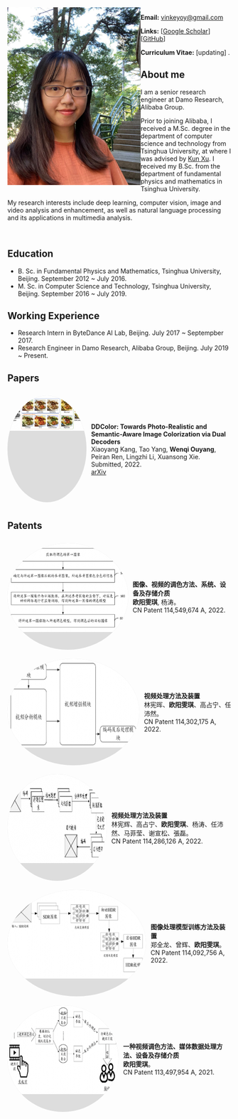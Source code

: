 <img align="left" width="300" height="400" src="data/my_photo.jpg">

**Email:** vinkeyoy@gmail.com

**Links:** [[Google Scholar](https://scholar.google.com/citations?user=pYeM5JUAAAAJ&hl=zh-CN)] [[GitHub](https://github.com/Vicky0522)]

**Curriculum Vitae:** [updating] .


## About me
I am a senior research engineer at Damo Research, Alibaba Group.

Prior to joining Alibaba, I received a M.Sc. degree in the department of computer science and technology from Tsinghua University, at where I was advised by [Kun Xu](https://cg.cs.tsinghua.edu.cn/people/~kun/). I received my B.Sc. from the department of fundamental physics and mathematics in Tsinghua University.

My research interests include deep learning, computer vision, image and video analysis and enhancement, as well as natural language processing and its applications in multimedia analysis. 

<br>

## Education
* B. Sc. in Fundamental Physics and Mathematics, Tsinghua University, Beijing. September 2012 ~ July 2016.
* M. Sc. in Computer Science and Technology, Tsinghua University, Beijing. September 2016 ~ July 2019.

## Working Experience
* Research Intern in ByteDance AI Lab, Beijing. July 2017 ~ Septempber 2017.
* Research Engineer in Damo Research, Alibaba Group, Beijing. July 2019 ~ Present.

<style>
  .publication-list {
    list-style: none;
    padding: 0;
  }

  .publication-list li {
    display: flex;
    align-items: center;
    padding: 10px 0;
    border-bottom: none;
  }

  .publication-figure {
    width: 360px;
    height: 200px;
    background-color: #ddd;
    border-radius: 50%;
    text-align: center;
    margin-right: 10px;
  }
	
  .publication-figure {
    width: 360px;
    height: 240px;
    background-color: #ddd;
    text-align: center;
    margin-right: 10px;
    overflow: hidden;
  }

  .publication-figure img {
    max-width: 100%;
    max-height: 100%;
  }
</style>

## Papers
<ul class="publication-list">
  <li>
    <div class="publication-figure">
      <img align="left" src="data/paper_figure/ddcolor.png">
    </div>
    <div>
      <b>DDColor: Towards Photo-Realistic and Semantic-Aware Image Colorization via Dual Decoders</b><br>
      Xiaoyang Kang, Tao Yang, <b>Wenqi Ouyang</b>, Peiran Ren, Lingzhi Li, Xuansong Xie. <br>
      Submitted, 2022. <br>
      <a href="https://arxiv.org/abs/2212.11613" target="_blank" rel="noopener">
				 <i class="fa fa-file" aria-hidden="true"></i> arXiv </a> 
    </div>
  </li>
</ul>

## Patents
<ul class="publication-list">
  <li>
    <div class="publication-figure">
      <img align="left" width="360" height="200" src="data/paper_figure/patent_1.png">
    </div>
    <div>
      <b>图像、视频的调色方法、系统、设备及存储介质</b><br>
      <b>欧阳雯琪</b>, 杨涛。 <br>
      CN Patent 114,549,674 A, 2022. 
    </div>
  </li>
  <li>
    <div class="publication-figure">
      <img align="left" width="360" height="200" src="data/paper_figure/patent_2.png">
    </div>
    <div>
      <b>视频处理方法及装置</b><br>
      林宪晖、<b>欧阳雯琪</b>、高占宁、任沛然。 <br>
      CN Patent 114,302,175 A, 2022. 
    </div>
  </li>
  <li>
    <div class="publication-figure">
      <img align="left" width="360" height="200" src="data/paper_figure/patent_3.png">
    </div>
    <div>
      <b>视频处理方法及装置</b><br>
      林宪辉、高占宁、<b>欧阳雯琪</b>、杨涛、任沛然、马菲莹、谢宣松、張磊。 <br>
      CN Patent 114,286,126 A, 2022. 
    </div>
  </li>
  <li>
    <div class="publication-figure">
      <img align="left" width="360" height="200" src="data/paper_figure/patent_4.png">
    </div>
    <div>
      <b>图像处理模型训练方法及装置</b><br>
      郑全龙、曾辉、<b>欧阳雯琪</b>。 <br>
      CN Patent 114,092,756 A, 2022. 
    </div>
  </li>
  <li>
    <div class="publication-figure">
      <img align="left" width="360" height="200" src="data/paper_figure/patent_5.png">
    </div>
    <div>
      <b>一种视频调色方法、媒体数据处理方法、设备及存储介质</b><br>
      <b>欧阳雯琪</b>。 <br>
      CN Patent 113,497,954 A, 2021. 
    </div>
  </li>
</ul>
